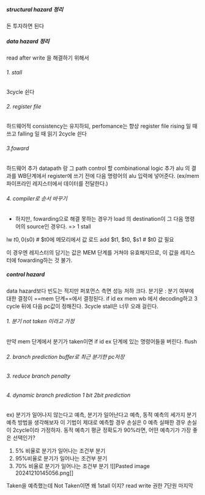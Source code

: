 ##### structural hazard 정리
돈 투자하면 된다
##### data hazard 정리
read after write 을 해결하기 위해서
###### 1. stall
3cycle 쉰다
###### 2. register file
하드웨어적 consistency는 유지하되, perfomance는 향상
register file rising 일 때 쓰고 falling 일 때 읽기
2cycle 쉰다
###### 3.foward
하드웨어 추가 datapath 랑 그 path control 할 combinational logic 추가
alu 의 결과를 WB단계에서 register에 쓰기 전에 다음 명령어의 alu 입력에 넣어준다.
(ex/mem 파이프라인 레지스터에서 데이터를 전달한다.)
###### 4. compiler로 순서 바꾸기

- 하지만, fowarding으로 해결 못하는 경우가 load 의 destination이 그 다음 명령어의 source인 경우다. => 1 stall 

lw $t0, 0($s0)    # $t0에 메모리에서 값 로드
add $t1, $t0, $s1 # $t0 값 필요

이 경우엔 레지스터의 담기는 값은 MEM 단계를 거쳐야 유효해지므로, 이 값을 레지스터에 fowarding하는 것 불가. 
##### control hazard
data hazard보다 빈도는 적지만 퍼포먼스 측면 성능 저하 크다.
분기문 : 분기 여부에 대한 결정이 ==mem 단계==에서 결정된다. 
if id ex mem wb 에서 decoding하고 3 cycle 뒤에 다음 pc값이 정해진다. 
3cycle stall은 너무 오래 걸린다. 
###### 1. 분기 not taken 이라고 가정
만약 mem 단계에서 분기가 taken이면 if id ex 단계에 있는 명령어들을 버린다. flush
###### 2. branch prediction buffer로 최근 분기한 pc저장
###### 3. reduce branch penalty
###### 4. dynamic branch prediction 1 bit 2bit prediction

ex) 분기가 일어나지 않는다고 예측, 분기가 일어난다고 예측, 동적 예측의 세가지 분기 예측 방법을 생각해보자
이 기법이 제대로 예측할 경우 손실은 0 예측 실패한 경우 손실이 2cycle이라 가정하자.
동적 예측기 평균 정확도가 90%라면, 어떤 예측기가 가장 좋은 선택인가?
1. 5% 비율로 분기가 일어나는 조건부 분기
2. 95%비율로 분기가 일어나는 조건부 분기
3. 70% 비율로 분기가 일어나는 조건부 분기
![[Pasted image 20241210145056.png]]

Taken을 예측했는데 Not Taken이면 왜 1stall 이지?
read write 권한
7단원 마지막


